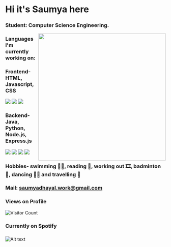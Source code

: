 <h1>Hi it's Saumya here </h1>

### Student: Computer Science Engineering.
<img align='right' src="https://media.giphy.com/media/l0HlTy9x8FZo0XO1i/giphy.gif" width="400">

### Languages I'm currently working on:
### Frontend-   HTML, Javascript, CSS
<p align="left">
<img src="https://img.shields.io/badge/html5-%23E34F26.svg?style=for-the-badge&logo=html5&logoColor=white" />
<img src="https://img.shields.io/badge/javascript-%23323330.svg?style=for-the-badge&logo=javascript&logoColor=%23F7DF1E" />
<img src="https://img.shields.io/badge/css3-%231572B6.svg?style=for-the-badge&logo=css3&logoColor=white" />
</p>

### Backend-    Java, Python, Node.js, Express.js
<p align="left">
<img src="https://img.shields.io/badge/java-%23ED8B00.svg?style=for-the-badge&logo=openjdk&logoColor=white" />
<img src="https://img.shields.io/badge/python-3670A0?style=for-the-badge&logo=python&logoColor=ffdd54" />
<img src="https://img.shields.io/badge/node.js-6DA55F?style=for-the-badge&logo=node.js&logoColor=white" />
<img src="https://img.shields.io/badge/express.js-%23404d59.svg?style=for-the-badge&logo=express&logoColor=%2361DAFB" /> 
</p>

### Hobbies- swimming 🏊‍♀️, reading 📖, working out 🎞️, badminton 🏸, dancing 👯‍♀️ and travelling 🚡

### Mail: saumyadhayal.work@gmail.com

### Views on Profile 
![Visitor Count](https://profile-counter.glitch.me/saumyadhayal/count.svg)

### Currently on Spotify
###
![Alt text](https://spotify-recently-played-readme.vercel.app/api?user=uxui5pqvpg5z5odrqxuzaytyu)

